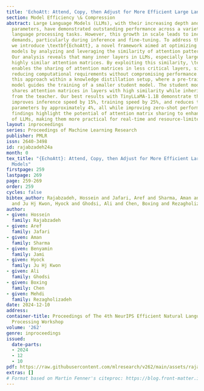 ```yaml
---
title: 'EchoAtt: Attend, Copy, then Adjust for More Efficient Large Language Models'
section: Model Efficiency \& Compression
abstract: Large Language Models (LLMs), with their increasing depth and number of
  parameters, have demonstrated outstanding performance across a variety of natural
  language processing tasks. However, this growth in scale leads to increased computational
  demands, particularly during inference and fine-tuning. To address these challenges,
  we introduce \textbf{EchoAtt}, a novel framework aimed at optimizing transformer-based
  models by analyzing and leveraging the similarity of attention patterns across layers.
  Our analysis reveals that many inner layers in LLMs, especially larger ones, exhibit
  highly similar attention matrices. By exploiting this similarity, \textbf{EchoAtt}
  enables the sharing of attention matrices in less critical layers, significantly
  reducing computational requirements without compromising performance. We incorporate
  this approach within a knowledge distillation setup, where a pre-trained teacher
  model guides the training of a smaller student model. The student model selectively
  shares attention matrices in layers with high similarity while inheriting key parameters
  from the teacher. Our best results with TinyLLaMA-1.1B demonstrate that \textbf{EchoAtt}
  improves inference speed by 15%, training speed by 25%, and reduces the number of
  parameters by approximately 4%, all while improving zero-shot performance. These
  findings highlight the potential of attention matrix sharing to enhance the efficiency
  of LLMs, making them more practical for real-time and resource-limited applications.
layout: inproceedings
series: Proceedings of Machine Learning Research
publisher: PMLR
issn: 2640-3498
id: rajabzadeh24a
month: 0
tex_title: "{EchoAtt}: Attend, Copy, then Adjust for More Efficient Large Language
  Models"
firstpage: 259
lastpage: 269
page: 259-269
order: 259
cycles: false
bibtex_author: Rajabzadeh, Hossein and Jafari, Aref and Sharma, Aman and Jami, Benyamin
  and Ju Hj Kwon, Hyock and Ghodsi, Ali and Chen, Boxing and Rezagholizadeh, Mehdi
author:
- given: Hossein
  family: Rajabzadeh
- given: Aref
  family: Jafari
- given: Aman
  family: Sharma
- given: Benyamin
  family: Jami
- given: Hyock
  family: Ju Hj Kwon
- given: Ali
  family: Ghodsi
- given: Boxing
  family: Chen
- given: Mehdi
  family: Rezagholizadeh
date: 2024-12-10
address:
container-title: Proceedings of The 4th NeurIPS Efficient Natural Language and Speech
  Processing Workshop
volume: '262'
genre: inproceedings
issued:
  date-parts:
  - 2024
  - 12
  - 10
pdf: https://raw.githubusercontent.com/mlresearch/v262/main/assets/rajabzadeh24a/rajabzadeh24a.pdf
extras: []
# Format based on Martin Fenner's citeproc: https://blog.front-matter.io/posts/citeproc-yaml-for-bibliographies/
---
```

